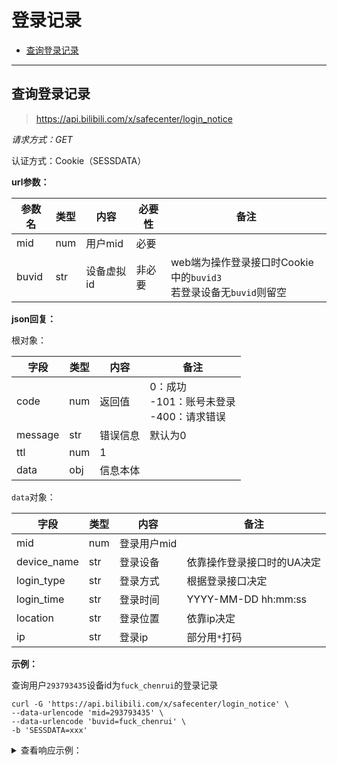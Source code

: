 # 登录记录

- [查询登录记录](#查询登录记录)

---

## 查询登录记录

> https://api.bilibili.com/x/safecenter/login_notice

*请求方式：GET*

认证方式：Cookie（SESSDATA）

**url参数：**

| 参数名 | 类型 | 内容       | 必要性 | 备注                                                         |
| ------ | ---- | ---------- | ------ | ------------------------------------------------------------ |
| mid    | num  | 用户mid    | 必要   |                                                              |
| buvid  | str  | 设备虚拟id | 非必要 | web端为操作登录接口时Cookie中的`buvid3`<br />若登录设备无`buvid`则留空 |

**json回复：**

根对象：

| 字段    | 类型 | 内容     | 备注                        |
| ------- | ---- | -------- | --------------------------- |
| code    | num  | 返回值   | 0：成功<br />-101：账号未登录<br />-400：请求错误 |
| message | str  | 错误信息 | 默认为0                     |
| ttl     | num  | 1        |                             |
| data    | obj  | 信息本体 |                             |

`data`对象：

| 字段        | 类型 | 内容        | 备注                       |
| ----------- | ---- | ----------- | -------------------------- |
| mid         | num  | 登录用户mid |                            |
| device_name | str  | 登录设备    | 依靠操作登录接口时的UA决定 |
| login_type  | str  | 登录方式    | 根据登录接口决定           |
| login_time  | str  | 登录时间    | YYYY-MM-DD hh:mm:ss        |
| location    | str  | 登录位置    | 依靠ip决定                 |
| ip          | str  | 登录ip      | 部分用`*`打码              |

**示例：**

查询用户`293793435`设备id为`fuck_chenrui`的登录记录

```shell
curl -G 'https://api.bilibili.com/x/safecenter/login_notice' \
--data-urlencode 'mid=293793435' \
--data-urlencode 'buvid=fuck_chenrui' \
-b 'SESSDATA=xxx'
```

<details>
<summary>查看响应示例：</summary>

```json
{
    "code": 0,
    "message": "0",
    "ttl": 1,
    "data": {
        "mid": 293793435,
        "device_name": "Chrome浏览器",
        "login_type": "扫码登录",
        "login_time": "2020-10-02 22:42:38",
        "location": "中国陕西渭南",
        "ip": "36.40.***.**"
    }
}
```

</details>
